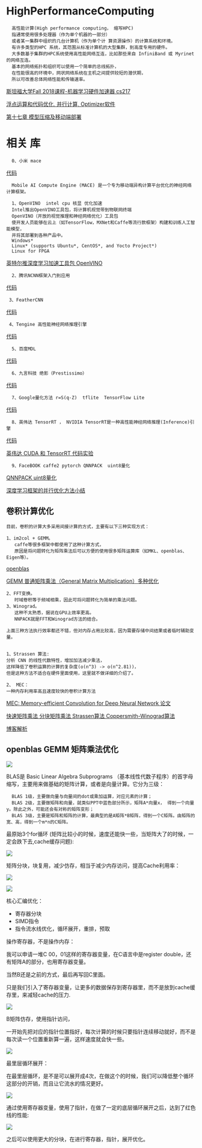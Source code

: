 # HighPerformanceComputing 
      高性能计算(High performance computing， 缩写HPC) 
      指通常使用很多处理器（作为单个机器的一部分）
      或者某一集群中组织的几台计算机（作为单个计 算资源操作）的计算系统和环境。
      有许多类型的HPC 系统，其范围从标准计算机的大型集群，到高度专用的硬件。
      大多数基于集群的HPC系统使用高性能网络互连，比如那些来自 InfiniBand 或 Myrinet 的网络互连。
      基本的网络拓扑和组织可以使用一个简单的总线拓扑，
      在性能很高的环境中，网状网络系统在主机之间提供较短的潜伏期，
      所以可改善总体网络性能和传输速率。
      
[斯坦福大学Fall 2018课程-机器学习硬件加速器 cs217](https://cs217.stanford.edu/)
      
[浮点运算和代码优化, 并行计算, Optimizer软件](http://antkillerfarm.github.io/ai/2015/10/12/float.html)

[第十七章 模型压缩及移动端部署](https://github.com/scutan90/DeepLearning-500-questions/blob/master/ch17_%E6%A8%A1%E5%9E%8B%E5%8E%8B%E7%BC%A9%E3%80%81%E5%8A%A0%E9%80%9F%E5%8F%8A%E7%A7%BB%E5%8A%A8%E7%AB%AF%E9%83%A8%E7%BD%B2/%E7%AC%AC%E5%8D%81%E4%B8%83%E7%AB%A0_%E6%A8%A1%E5%9E%8B%E5%8E%8B%E7%BC%A9%E3%80%81%E5%8A%A0%E9%80%9F%E5%8F%8A%E7%A7%BB%E5%8A%A8%E7%AB%AF%E9%83%A8%E7%BD%B2.md)

# 相关 库
      0、小米 mace
[代码](https://github.com/Ewenwan/mace)
      
      Mobile AI Compute Engine (MACE) 是一个专为移动端异构计算平台优化的神经网络计算框架。

      1、OpenVINO  intel cpu 核显 优化加速
      Intel推出OpenVINO工具包，将计算机视觉带到物联网终端
      OpenVINO（开放的视觉推理和神经网络优化）工具包
      使开发人员能够在云上（如TensorFlow，MXNet和Caffe等流行款框架）构建和训练人工智能模型，
      并将其部署到各种产品中。
      Windows*
      Linux* (supports Ubuntu*, CentOS*, and Yocto Project*)
      Linux for FPGA 
[英特尔推深度学习加速工具包 OpenVINO](https://github.com/Ewenwan/dldt)

      
      2、腾讯NCNN框架入门到应用

[代码](https://github.com/Ewenwan/ncnn)
     
     3、FeatherCNN
[代码](https://github.com/Ewenwan/FeatherCNN)

     4、Tengine 高性能神经网络推理引擎
[代码](https://github.com/Ewenwan/Tengine)

      5、百度MDL
[代码](https://github.com/Ewenwan/paddle-mobile)

      6、九言科技 绝影（Prestissimo）
[代码](https://github.com/Ewenwan/In-Prestissimo)

      7、Google量化方法 r=S(q-Z)  tflite  TensorFlow Lite  
[代码](https://github.com/tensorflow/tensorflow/tree/master/tensorflow/contrib/lite)
      
      8、英伟达 TensorRT ， NVIDIA TensorRT是一种高性能神经网络推理(Inference)引擎
[代码](https://github.com/Ewenwan/TensorRT_Tutorial)

[英伟达 CUDA 和 TensorRT 代码实验](https://github.com/Ewenwan/CUDA_Test)

      9、FaceBOOK caffe2 pytorch QNNPACK  uint8量化
[QNNPACK uint8量化 ](https://github.com/Ewenwan/QNNPACK)


[深度学习框架的并行优化方法小结](https://github.com/DragonFive/myblog/blob/master/source/_posts/mpi_parallel.md)




## 卷积计算优化
    目前，卷积的计算大多采用间接计算的方式，主要有以下三种实现方式：

    1、im2col + GEMM。
       caffe等很多框架中都使用了这种计算方式，
       原因是将问题转化为矩阵乘法后可以方便的使用很多矩阵运算库（如MKL、openblas、Eigen等）。
[openblas](https://www.leiphone.com/news/201704/Puevv3ZWxn0heoEv.html)
       
[GEMM 普通矩阵乘法（General Matrix Multiplication）多种优化](https://github.com/flame/how-to-optimize-gemm/wiki)
     
       
    2、FFT变换。 
       时域卷积等于频域相乘，因此可将问题转化为简单的乘法问题。
    3、Winograd。 
       这种不太熟悉，据说在GPU上效率更高。 
       NNPACK就是FFT和Winograd方法的结合。
       
    上面三种方法执行效率都还不错，但对内存占用比较高，因为需要存储中间结果或者临时辅助变量。


    1、Strassen 算法:
    分析 CNN 的线性代数特性，增加加法减少乘法，
    这样降低了卷积运算的计算的复杂度(o(n^3) -> o(n^2.81))，
    但是这种方法不适合在硬件里面使用，这里就不做详细的介绍了。
    
    2、 MEC：
    一种内存利用率高且速度较快的卷积计算方法
[MEC: Memory-efficient Convolution for Deep Neural Network 论文](http://cn.arxiv.org/pdf/1706.06873v1)


[快速矩阵乘法 分块矩阵乘法 Strassen算法 Coppersmith-Winograd算法](http://hongbomin.com/2016/07/19/fast-matrix-multiplication/)

[博客解析](https://blog.csdn.net/shuzfan/article/details/77427979)
    
## openblas GEMM 矩阵乘法优化

![](https://static.leiphone.com/uploads/new/article/740_740/201704/58f08bf33fabd.png?imageMogr2/format/jpg/quality/90)

BLAS是 Basic Linear Algebra Subprograms （基本线性代数子程序）的首字母缩写，主要用来做基础的矩阵计算，或者是向量计算。它分为三级：

      BLAS 1级，主要做向量与向量间的dot或乘加运算，对应元素的计算；
      BLAS 2级，主要做矩阵和向量，就类似PPT中蓝色部分所示，矩阵A*向量x， 得到一个向量y。除此之外，可能还会有对称的矩阵变形；
      BLAS 3级，主要是矩阵和矩阵的计算，最典型的是A矩阵*B矩阵，得到一个C矩阵。由矩阵的宽、高，得到一个m*n的C矩阵。


最原始3个for循环 (矩阵比较小的时候，速度还能快一些，当矩阵大了的时候，一定会跌下去,cache缓存问题):

![](https://static.leiphone.com/uploads/new/article/740_740/201704/58f08d87a8397.png?imageMogr2/format/jpg/quality/90)

矩阵分块，块复用，减少仿存，相当于减少内存访问，提高Cache利用率：

![](https://static.leiphone.com/uploads/new/article/740_740/201704/58f08dd7b16d4.png?imageMogr2/format/jpg/quality/90)

![](https://static.leiphone.com/uploads/new/article/740_740/201704/58f08e08680b9.png?imageMogr2/format/jpg/quality/90)

核心汇编优化：

* 寄存器分块
* SIMD指令
* 指令流水线优化，循环展开，重排，预取


操作寄存器，不是操作内存：

我可以申请一堆C 00，01这样的寄存器变量，在C语言中是register double，还有矩阵A的部分，也用寄存器变量。

当然B还是之前的方式，最后再写回C里面。

只是我们引入了寄存器变量，让更多的数据保存到寄存器里，而不是放到cache缓存里，来减轻cache的压力.

![](https://static.leiphone.com/uploads/new/article/740_740/201704/58f08e24d0ee0.png?imageMogr2/format/jpg/quality/90)


B矩阵仿存，使用指针访问，

一开始先把对应的指针位置指好，每次计算的时候只要指针连续移动就好，而不是每次读一个位置重新算一遍，这样速度就会快一些。

![](https://static.leiphone.com/uploads/new/article/740_740/201704/58f08ea8442c1.png?imageMogr2/format/jpg/quality/90)

最里层循环展开：

在最里层循环，是不是可以展开成4次，在做这个的时候，我们可以降低整个循环这部分的开销，而且让它流水的情况更好。

![](https://static.leiphone.com/uploads/new/article/740_740/201704/58f08f08cf086.png?imageMogr2/format/jpg/quality/90)

通过使用寄存器变量，使用了指针，在做了一定的底层循环展开之后，达到了红色线的性能:

![](https://static.leiphone.com/uploads/new/article/740_740/201704/58f08f44ae0fa.png?imageMogr2/format/jpg/quality/90)

之后可以使用更大的分块，在进行寄存器，指针，展开优化。
      
